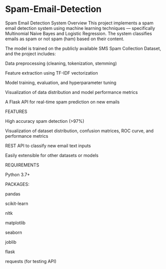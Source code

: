 # Spam-Email-Detection
Spam Email Detection System
Overview
This project implements a spam email detection system using machine learning techniques — specifically Multinomial Naive Bayes and Logistic Regression. The system classifies emails as spam or not spam (ham) based on their content.

The model is trained on the publicly available SMS Spam Collection Dataset, and the project includes:

Data preprocessing (cleaning, tokenization, stemming)

Feature extraction using TF-IDF vectorization

Model training, evaluation, and hyperparameter tuning

Visualization of data distribution and model performance metrics

A Flask API for real-time spam prediction on new emails

FEATURES

High accuracy spam detection (>97%)

Visualization of dataset distribution, confusion matrices, ROC curve, and performance metrics

REST API to classify new email text inputs

Easily extensible for other datasets or models

REQUIREMENTS

Python 3.7+

PACKAGES:

pandas

scikit-learn

nltk

matplotlib

seaborn

joblib

flask

requests (for testing API)
